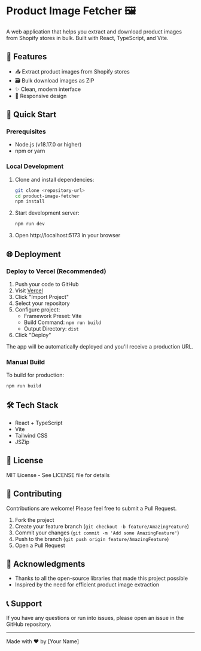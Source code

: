 # Product Image Fetcher 🖼️

A web application that helps you extract and download product images from Shopify stores in bulk. Built with React, TypeScript, and Vite.

## 🌟 Features

- 📥 Extract product images from Shopify stores
- 🗃️ Bulk download images as ZIP
- ✨ Clean, modern interface
- 📱 Responsive design

## 🚀 Quick Start

### Prerequisites

- Node.js (v18.17.0 or higher)
- npm or yarn

### Local Development

1. Clone and install dependencies:
   ```bash
   git clone <repository-url>
   cd product-image-fetcher
   npm install
   ```

2. Start development server:
   ```bash
   npm run dev
   ```

3. Open http://localhost:5173 in your browser

## 🌐 Deployment

### Deploy to Vercel (Recommended)

1. Push your code to GitHub
2. Visit [Vercel](https://vercel.com)
3. Click "Import Project"
4. Select your repository
5. Configure project:
   - Framework Preset: Vite
   - Build Command: `npm run build`
   - Output Directory: `dist`
6. Click "Deploy"

The app will be automatically deployed and you'll receive a production URL.

### Manual Build

To build for production:
```bash
npm run build
```

## 🛠️ Tech Stack

- React + TypeScript
- Vite
- Tailwind CSS
- JSZip

## 📄 License

MIT License - See LICENSE file for details

## 🤝 Contributing

Contributions are welcome! Please feel free to submit a Pull Request.

1. Fork the project
2. Create your feature branch (`git checkout -b feature/AmazingFeature`)
3. Commit your changes (`git commit -m 'Add some AmazingFeature'`)
4. Push to the branch (`git push origin feature/AmazingFeature`)
5. Open a Pull Request

## 🙏 Acknowledgments

- Thanks to all the open-source libraries that made this project possible
- Inspired by the need for efficient product image extraction

## 📞 Support

If you have any questions or run into issues, please open an issue in the GitHub repository.

---

Made with ❤️ by [Your Name]
